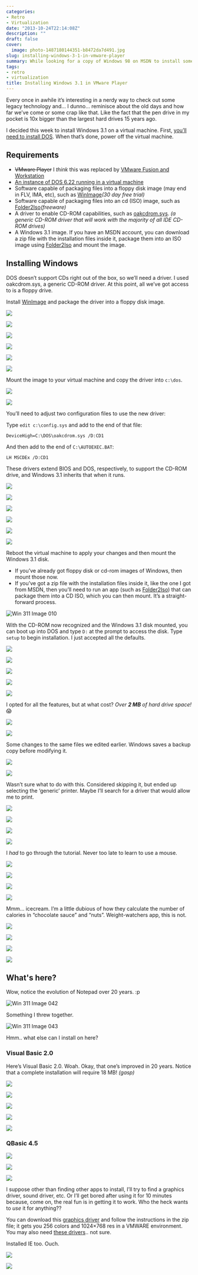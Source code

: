 ```yaml
---
categories:
- Retro
- Virtualization
date: "2013-10-24T22:14:08Z"
description: ""
draft: false
cover:
  image: photo-1487180144351-b8472da7d491.jpg
slug: installing-windows-3-1-in-vmware-player
summary: While looking for a copy of Windows 98 on MSDN to install some old software (compatibility mode under Windows 7 didn’t work), I came across Windows 3.11. Installing it was a little tricky though...
tags:
- retro
- virtualization
title: Installing Windows 3.1 in VMware Player
---
```

Every once in awhile it’s interesting in a nerdy way to check out some legacy technology and… I dunno… reminisce about the old days and how far we’ve come or some crap like that. Like the fact that the pen drive in my pocket is 10x bigger than the largest hard drives 15 years ago.

I decided this week to install Windows 3.1 on a virtual machine. First, [you’ll need to install DOS](https://grantwinney.com/installing-dos-6-22-in-vmware-player/). When that’s done, power off the virtual machine.

## Requirements

- ~~VMware Player~~ I _think_ this was replaced by [VMware Fusion and Workstation](https://www.vmware.com/products/desktop-hypervisor/workstation-and-fusion)
- [An instance of DOS 6.22 running in a virtual machine](https://grantwinney.com/installing-dos-6-22-in-vmware-player/)
- Software capable of packaging files into a floppy disk image (may end in FLV, IMA, etc), such as [WinImage](http://www.winimage.com/download.htm)_(30 day free trial)_
- Software capable of packaging files into an cd (ISO) image, such as [Folder2Iso](http://www.trustfm.net/divx/SoftwareFolder2Iso.php)_(freeware)_
- A driver to enable CD-ROM capabilities, such as [oakcdrom.sys](http://www.computerhope.com/download/hardware.htm). _(a generic CD-ROM driver that will work with the majority of all IDE CD-ROM drives)_
- A Windows 3.1 image. If you have an MSDN account, you can download a zip file with the installation files inside it, package them into an ISO image using [Folder2Iso](http://www.trustfm.net/software/utilities/Folder2Iso.php) and mount the image.

## Installing Windows

DOS doesn’t support CDs right out of the box, so we’ll need a driver. I used oakcdrom.sys, a generic CD-ROM driver. At this point, all we’ve got access to is a floppy drive.

Install [WinImage](http://www.winimage.com/winimage.htm) and package the driver into a floppy disk image.

![](Win-311-Image-001.png)

![](Win-311-Image-002.png)

![](Win-311-Image-003.png)

![](Win-311-Image-004.png)

![](Win-311-Image-005.png)

![](Win-311-Image-006.png)

Mount the image to your virtual machine and copy the driver into `c:\dos`.

![](Win-311-Image-007.png)

![](Win-311-Image-009.png)

You’ll need to adjust two configuration files to use the new driver:

Type `edit c:\config.sys` and add to the end of that file:

```
DeviceHigh=C:\DOS\oakcdrom.sys /D:CD1
```

And then add to the end of `C:\AUTOEXEC.BAT`:

```
LH MSCDEx /D:CD1
```

These drivers extend BIOS and DOS, respectively, to support the CD-ROM drive, and Windows 3.1 inherits that when it runs.

![](Win-311-Image-011.png)

![](Win-311-Image-012.png)

![](Win-311-Image-013.png)

![](Win-311-Image-014.png)

![](Win-311-Image-015.png)

![](Win-311-Image-016.png)

Reboot the virtual machine to apply your changes and then mount the Windows 3.1 disk.

- If you’ve already got floppy disk or cd-rom images of Windows, then mount those now.
- If you’ve got a zip file with the installation files inside it, like the one I got from MSDN, then you’ll need to run an app (such as [Folder2Iso](http://www.trustfm.net/software/utilities/Folder2Iso.php)) that can package them into a CD ISO, which you can then mount. It’s a straight-forward process.

![Win 311 Image 010](Win-311-Image-010.png)

With the CD-ROM now recognized and the Windows 3.1 disk mounted, you can boot up into DOS and type `D:` at the prompt to access the disk. Type `setup` to begin installation. I just accepted all the defaults.

![](Win-311-Image-017.png)

![](Win-311-Image-018.png)

![](Win-311-Image-019.png)

![](Win-311-Image-020.png)

![](Win-311-Image-021.png)

I opted for all the features, but at what cost? _Over_ _**2 MB**_ _of hard drive space!_ 😱

![](Win-311-Image-022.png)

![](Win-311-Image-023.png)

Some changes to the same files we edited earlier. Windows saves a backup copy before modifying it.

![](Win-311-Image-024.png)

![](Win-311-Image-027.png)

Wasn’t sure what to do with this. Considered skipping it, but ended up selecting the ‘generic’ printer. Maybe I’ll search for a driver that would allow me to print.

![](Win-311-Image-028.png)

![](Win-311-Image-029.png)

![](Win-311-Image-030.png)

![](Win-311-Image-031.png)

I _had_ to go through the tutorial. Never too late to learn to use a mouse.

![](Win-311-Image-032.png)

![](Win-311-Image-033.png)

![](Win-311-Image-034.png)

![](Win-311-Image-035.png)

Mmm… icecream. I’m a little dubious of how they calculate the number of calories in “chocolate sauce” and “nuts”. Weight-watchers app, this is not.

![](Win-311-Image-036.png)

![](Win-311-Image-037.png)

![](Win-311-Image-038.png)

![](Win-311-Image-040.png)

## What's here?

Wow, notice the evolution of Notepad over 20 years. :p

![Win 311 Image 042](Win-311-Image-042.png)

Something I threw together.

![Win 311 Image 043](Win-311-Image-043.png)

Hmm.. what else can I install on here?

### Visual Basic 2.0

Here’s Visual Basic 2.0. Woah. Okay, that one’s improved in 20 years. Notice that a complete installation will require 18 MB! _(gasp)_

![](Win-311-Image-044.png)

![](Win-311-Image-045.png)

![](Win-311-Image-046.png)

![](Win-311-Image-047.png)

![](Win-311-Image-048.png)

### QBasic 4.5

![](Win-311-Image-049.png)

![](Win-311-Image-050.png)

![](Win-311-Image-051.png)

I suppose other than finding other apps to install, I’ll try to find a graphics driver, sound driver, etc. Or I’ll get bored after using it for 10 minutes because, come on, the real fun is in getting it to work. Who the heck wants to _use_ it for anything??

You can download this [graphics driver](https://sites.google.com/site/chitchatvmback/misc) and follow the instructions in the zip file; it gets you 256 colors and 1024×768 res in a VMWARE environment. You may also need [these drivers](http://www.sierrahelp.com/Patches-Updates/Patches-Updates-Misc/Win31SVGAUpdate.html).. not sure.

Installed IE too. Ouch.

![](Win-311-Image-061.png)

![](Win-311-Image-062.png)
